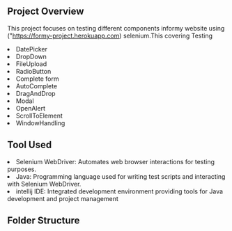 <h2><b>Project Overview</b></h2>

This project focuses on testing different components informy website using ("https://formy-project.herokuapp.com) selenium.This covering Testing<br>
<li>DatePicker</li>
<li>DropDown</li>
<li>FileUpload</li>
<li>RadioButton</li>
<li>Complete form </li>
<li>AutoComplete</li>
<li>DragAndDrop</li>
<li>Modal</li>
<li>OpenAlert</li>
<li>ScrollToElement</li>
<li>WindowHandling</li>



<h2><b>Tool Used</b></h2>

<li>Selenium WebDriver: Automates web browser interactions for testing purposes.</li>

<li>Java: Programming language used for writing test scripts and interacting with Selenium WebDriver.</li>

<li>intellij IDE: Integrated development environment providing tools for Java development and project management</li>

<h2><b>Folder Structure</b></h2>

